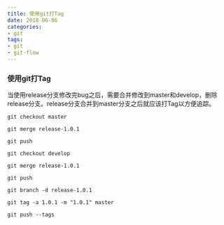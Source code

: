 ```yaml
---
title: 使用git打Tag
date: 2018-06-06
categories:
- git 
tags:
- git
- git-flow
---
```


### 使用git打Tag

当使用release分支修改完bug之后，需要合并修改到master和develop，删除release分支。release分支合并到master分支之后就应该打Tag以方便追踪。



```
git checkout master

git merge release-1.0.1

git push 

git checkout develop

git merge release-1.0.1

git push 

git branch -d release-1.0.1

git tag -a 1.0.1 -m "1.0.1" master

git push --tags
```

